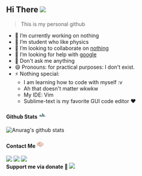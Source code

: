 ## Hi There <img src="https://github.com/TheDudeThatCode/TheDudeThatCode/blob/master/Assets/Hi.gif" width="25px">
  > This is my personal github
- 🔭 I’m currently working on nothing
- 🌱 I’m student who like physics
- 👯 I’m looking to collaborate on [nothing](kklmfir.home.blog)
- 🤔 I’m looking for help with [google](google.com)
- 💬 Don't ask me anything
- 😄 Pronouns: for practical purposes: I don't exist.
- ⚡ Nothing special: 
   * I am learning how to code with myself :v
   * Ah that doesn't matter wkwkw
   * My IDE: Vim
   * Sublime-text is my favorite GUI code editor ❤️

#### Github Stats <img src="https://github.com/Kklmfir/Kklmfir/blob/main/Assets/giphy.gif" width="20px" heigh="20px">
![Anurag's github stats](https://github-readme-stats.vercel.app/api?username=WarceuProject&show_icons=true&theme=radical)<br>

#### Contact Me <img src="https://github.com/Kklmfir/Kklmfir/blob/main/Assets/giphy.webp" width="20px">
<!--Personal-->
[![](https://img.shields.io/badge/Facebook-blue?logo=Facebook&logoColor=blue&labelColor=white)](https://m.facebook.com/m.eris.1406)
[![](https://img.shields.io/badge/FacebookPage-blue?logo=Facebook&logoColor=blue&labelColor=white)](https://m.facebook.com/warceuproject)
[![](https://img.shields.io/badge/Whatsapp-CHAT-green?logo=Whatsapp&logoColor=Brightgreen&labelColor=white)](https://wa.me/6285759669252?text=Asalamualaikum+bang)
<br/>
<b>Support me via donate 🤗
[![](https://img.shields.io/badge/Paypal-blue?logo=Paypal&logoColor=Brightblue&labelColor=white)](https://wa.me/6285759669252?text=Asalamualaikum+bang)

